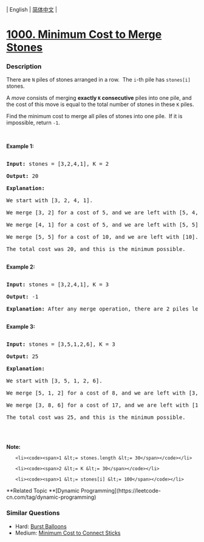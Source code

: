 | English | [简体中文](README.md) |

# [1000. Minimum Cost to Merge Stones](https://leetcode-cn.com/problems/minimum-cost-to-merge-stones)
 ### Description
<p>There are <code>N</code> piles of stones arranged in a row.&nbsp; The <code>i</code>-th pile has <code>stones[i]</code> stones.</p>

<p>A <em>move</em> consists of merging <strong>exactly&nbsp;<code>K</code>&nbsp;consecutive</strong> piles into one pile, and the cost of this move is equal to the total number of stones in these <code>K</code> piles.</p>

<p>Find the minimum cost to merge all piles of stones into one pile.&nbsp; If it is impossible, return <code>-1</code>.</p>

<p>&nbsp;</p>

<div>
<p><strong>Example 1:</strong></p>

<pre>
<strong>Input: </strong>stones = <span id="example-input-1-1">[3,2,4,1]</span>, K = <span id="example-input-1-2">2</span>
<strong>Output: </strong><span id="example-output-1">20</span>
<strong>Explanation: </strong>
We start with [3, 2, 4, 1].
We merge [3, 2] for a cost of 5, and we are left with [5, 4, 1].
We merge [4, 1] for a cost of 5, and we are left with [5, 5].
We merge [5, 5] for a cost of 10, and we are left with [10].
The total cost was 20, and this is the minimum possible.
</pre>

<div>
<p><strong>Example 2:</strong></p>

<pre>
<strong>Input: </strong>stones = <span id="example-input-2-1">[3,2,4,1]</span>, K = <span id="example-input-2-2">3</span>
<strong>Output: </strong><span id="example-output-2">-1</span>
<strong>Explanation: </strong>After any merge operation, there are 2 piles left, and we can&#39;t merge anymore.  So the task is impossible.
</pre>

<div>
<p><strong>Example 3:</strong></p>

<pre>
<strong>Input: </strong>stones = <span id="example-input-3-1">[3,5,1,2,6]</span>, K = <span id="example-input-3-2">3</span>
<strong>Output: </strong><span id="example-output-3">25</span>
<strong>Explanation: </strong>
We start with [3, 5, 1, 2, 6].
We merge [5, 1, 2] for a cost of 8, and we are left with [3, 8, 6].
We merge [3, 8, 6] for a cost of 17, and we are left with [17].
The total cost was 25, and this is the minimum possible.
</pre>

<p>&nbsp;</p>

<p><strong><span>Note:</span></strong></p>

<ul>
	<li><code><span>1 &lt;= stones.length &lt;= 30</span></code></li>
	<li><code><span>2 &lt;= K &lt;= 30</span></code></li>
	<li><code><span>1 &lt;= stones[i] &lt;= 100</span></code></li>
</ul>
</div>
</div>
</div>
**Related Topic	**[Dynamic Programming](https://leetcode-cn.com/tag/dynamic-programming) 

### Similar Questions
 - Hard:	[Burst Balloons](https://leetcode-cn.com/problems/burst-balloons) 
 - Medium:	[Minimum Cost to Connect Sticks](https://leetcode-cn.com/problems/minimum-cost-to-connect-sticks) 
